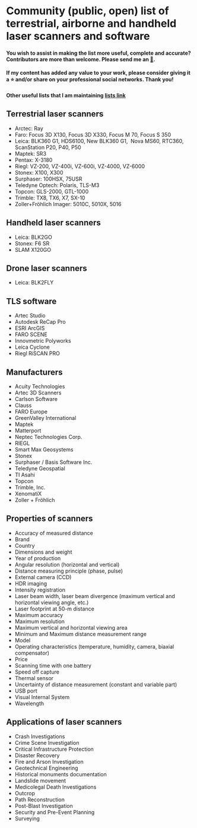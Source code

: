 # Community (public, open) list of terrestrial, airborne and handheld laser scanners and software

#### You wish to assist in making the list more useful, complete and accurate? Contributors are more than welcome. Please send me an [:e-mail:](mailto:mvarga1989@gmail.com).
#### If my content has added any value to your work, please consider giving it a :star: and/or share on your professional social networks. Thank you!
#### Other useful lists that I am maintaining [lists link](https://github.com/mvarga1989#community-lists-that-i-am-maintaining)

## Terrestrial laser scanners

- Arctec: Ray
- Faro: Focus 3D X130, Focus 3D X330, Focus M 70, Focus S 350
- Leica: BLK360 G1, HDS6100, New BLK360 G1,  Nova MS60, RTC360, ScanStation P20, P40, P50
- Maptek: SR3
- Pentax: X-3180
- Riegl: VZ-200, VZ-400i, VZ-600i, VZ-4000, VZ-6000
- Stonex: X100, X300
- Surphaser: 100HSX, 75USR
- Teledyne Optech: Polaris, TLS-M3
- Topcon: GLS-2000, GTL-1000
- Trimble: TX8, TX6, X7, SX-10
- Zoller+Fröhlich Imager: 5010C, 5010X, 5016

## Handheld laser scanners
- Leica: BLK2GO
- Stonex: F6 SR
- SLAM X120GO

## Drone laser scanners
- Leica: BLK2FLY

## TLS software
- Artec Studio
- Autodesk ReCap Pro
- ESRI ArcGIS
- FARO SCENE
- Innovmetric Polyworks
- Leica Cyclone
- Riegl RiSCAN PRO

## Manufacturers
- Acuity Technologies
- Artec 3D Scanners
- Carlson Software
- Clauss
- FARO Europe
- GreenValley International
- Maptek
- Matterport
- Neptec Technologies Corp.
- RIEGL
- Smart Max Geosystems
- Stonex
- Surphaser / Basis Software Inc.
- Teledyne Geospatial
- TI Asahi
- Topcon
- Trimble, Inc.
- XenomatiX
- Zoller + Fröhlich

## Properties of scanners
- Accuracy of measured distance
- Brand
- Country
- Dimensions and weight
- Year of production
- Angular resolution (horizontal and vertical)
- Distance measuring principle (phase, pulse)
- External camera (CCD)
- HDR imaging
- Intensity registration
- Laser beam width, laser beam divergence (maximum vertical and horizontal viewing angle, etc.)
- Laser footprint at 50-m distance
- Maximum accuracy
- Maximum resolution
- Maximum vertical and horizontal viewing area
- Minimum and Maximum distance measurement range
- Model
- Operating characteristics (temperature, humidity, camera, biaxial compensator)
- Price
- Scanning time with one battery
- Speed off capture
- Thermal sensor
- Uncertainty of distance measurement (constant and variable part)
- USB port
- Visual Internal System
- Wavelength

## Applications of laser scanners
- Crash Investigations
- Crime Scene Investigation
- Critical Infrastructure Protection
- Disaster Recovery
- Fire and Arson Investigation
- Geotechnical Engineering
- Historical monuments documentation
- Landslide movement
- Medicolegal Death Investigations
- Outcrop
- Path Reconstruction
- Post-Blast Investigation
- Security and Pre-Event Planning
- Surveying
